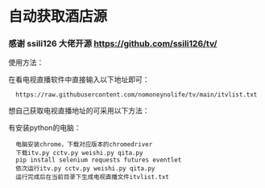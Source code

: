 # 自动获取酒店源 #

### 感谢 ssili126 大佬开源 https://github.com/ssili126/tv/ ###

使用方法：


  在看电视直播软件中直接输入以下地址即可：
  
      https://raw.githubusercontent.com/nomoneynolife/tv/main/itvlist.txt
  
想自己获取电视直播地址的可采用以下方法：
  
  有安装python的电脑：
  
      电脑安装chrome，下载对应版本的chromedriver
      下载itv.py cctv.py weishi.py qita.py
      pip install selenium requests futures eventlet
      依次运行itv.py cctv.py weishi.py qita.py
      运行完成后在当前目录下生成电视直播文件itvlist.txt
